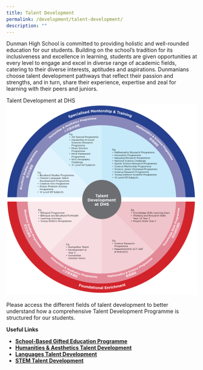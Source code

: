 ```yaml
---
title: Talent Development
permalink: /development/talent-development/
description: ""
---
```

Dunman High School is committed to providing holistic and well-rounded education for our students. Building on the school’s tradition for its inclusiveness and excellence in learning, students are given opportunities at every level to engage and excel in diverse range of academic fields, catering to their diverse interests, aptitudes and aspirations. Dunmanians choose talent development pathways that reflect their passion and strengths, and in turn, share their experience, expertise and zeal for learning with their peers and juniors.


Talent Development at DHS
![](/images/TalentDevelopmentDiagram1.gif)

Please access the different fields of talent development to better understand how a comprehensive Talent Development Programme is structured for our students.

**Useful Links**

*   [**School-Based Gifted Education Programme**](/development/td-sbge-programme/)
*   **[Humanities & Aesthetics Talent Development](/development/td-humanities-aesthetics-talent-development/)**
*   **[Languages Talent Development](/development/td-languages/)** 
*   **[STEM Talent Development](/development/td-stem/)**